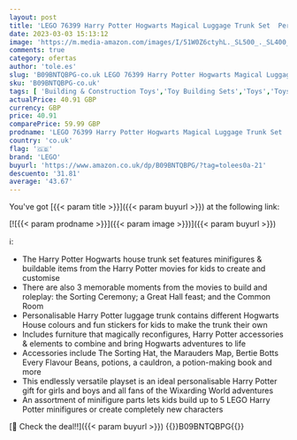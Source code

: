 ```yaml
---
layout: post
title: 'LEGO 76399 Harry Potter Hogwarts Magical Luggage Trunk Set  Personalisable Toy  Gift Idea for Kids  Girls & Boys with Movie Minifigures and House Colours'
date: 2023-03-03 15:13:12
image: 'https://m.media-amazon.com/images/I/51W0Z6ctyhL._SL500_._SL400_.jpg'
comments: true
category: ofertas
author: 'tole.es'
slug: 'B09BNTQBPG-co.uk LEGO 76399 Harry Potter Hogwarts Magical Luggage Trunk...'
sku: 'B09BNTQBPG-co.uk'
tags: [ 'Building & Construction Toys','Toy Building Sets','Toys','Toys & Games','lego','🇬🇧', ]
actualPrice: 40.91 GBP
currency: GBP
price: 40.91
comparePrice: 59.99 GBP
prodname: 'LEGO 76399 Harry Potter Hogwarts Magical Luggage Trunk Set  Personalisable Toy  Gift Idea for Kids  Girls & Boys with Movie Minifigures and House Colours'
country: 'co.uk'
flag: '🇬🇧'
brand: 'LEGO'
buyurl: 'https://www.amazon.co.uk/dp/B09BNTQBPG/?tag=tolees0a-21'
descuento: '31.81'
average: '43.67'
---
```


You've got [{{< param title >}}]({{< param buyurl >}}) at the following link:

[![{{< param prodname >}}]({{< param image >}})]({{< param buyurl >}})

ℹ️:

- The Harry Potter Hogwarts house trunk set features minifigures & buildable items from the Harry Potter movies for kids to create and customise
- There are also 3 memorable moments from the movies to build and roleplay: the Sorting Ceremony; a Great Hall feast; and the Common Room
- Personalisable Harry Potter luggage trunk contains different Hogwarts House colours and fun stickers for kids to make the trunk their own
- Includes furniture that magically reconfigures, Harry Potter accessories & elements to combine and bring Hogwarts adventures to life
- Accessories include The Sorting Hat, the Marauders Map, Bertie Botts Every Flavour Beans, potions, a cauldron, a potion-making book and more
- This endlessly versatile playset is an ideal personalisable Harry Potter gift for girls and boys and all fans of the Wixarding World adventures
- An assortment of minifigure parts lets kids build up to 5 LEGO Harry Potter minifigures or create completely new characters

[🛒 Check the deal!!]({{< param buyurl >}})
{{<world>}}B09BNTQBPG{{</world>}}
